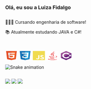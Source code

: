 ### Olá, eu sou a Luiza Fidalgo
##
👩🏻‍💻 Cursando engenharia de software!

📚 Atualmente estudando JAVA e C#!
##
<div style="display: inline_block">
  <br>
   <img align="center" alt="Luiza-HTML" height="30" width="40" 
    src="https://raw.githubusercontent.com/devicons/devicon/master/icons/html5/html5-original.svg">
   <img align="center" alt="Luiza-CSS" height="30" width="40" 
    src="https://raw.githubusercontent.com/devicons/devicon/master/icons/css3/css3-original.svg">
   <img align="center" alt="Luiza-JS" height="30" width="40" 
    src="https://raw.githubusercontent.com/devicons/devicon/master/icons/javascript/javascript-plain.svg">
   <img align="center" alt="Luiza-JAVA" height="30" width="40" 
    src="https://raw.githubusercontent.com/devicons/devicon/master/icons/java/java-plain.svg">
   <img align="center" alt="Luiza-C#" height="30" width="40" 
    src="https://raw.githubusercontent.com/devicons/devicon/master/icons/csharp/csharp-original.svg">
</div>

![Snake animation](https://github.com/Luiza-Fidalgo/Luiza-Fidalgo/blob/output/github-contribution-grid-snake.svg)
##

<div> 
  <a href="https://www.instagram.com/malu.fidalgo" target="_blank"><img src="https://img.shields.io/badge/-Instagram-%23E4405F?style=for-the-badge&logo=instagram&logoColor=white" target="_blank"></a>
  <a href = "mailto:maluiza278@gmail.com"><img src="https://img.shields.io/badge/-Gmail-%23333?style=for-the-badge&logo=gmail&logoColor=white" target="_blank"></a>
  <a href="www.linkedin.com/in/maria-luiza-fidalgo-1b88a226a" target="_blank"><img src="https://img.shields.io/badge/-LinkedIn-%230077B5?style=for-the-badge&logo=linkedin&logoColor=white" target="_blank"></a> 
</div>
